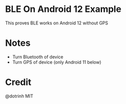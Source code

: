 # BLE On Android 12 Example
This proves BLE works on Android 12 without GPS

# Notes
- Turn Bluetooth of device
- Turn GPS of device (only Android 11 below)

# Credit
@dotrinh
MIT

